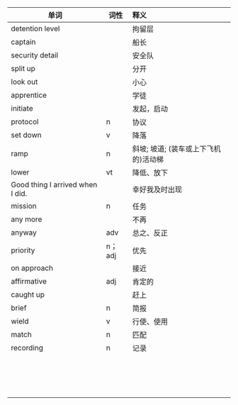 | 单词                             | 词性   | 释义                                 |
| -------------------------------- | ------ | :----------------------------------- |
| detention level                  |        | 拘留层                               |
| captain                          |        | 船长                                 |
| security detail                  |        | 安全队                               |
| split up                         |        | 分开                                 |
| look out                         |        | 小心                                 |
| apprentice                       |        | 学徒                                 |
| initiate                         |        | 发起，启动                           |
| protocol                         | n      | 协议                                 |
| set down                         | v      | 降落                                 |
| ramp                             | n      | 斜坡; 坡道; (装车或上下飞机的)活动梯 |
| lower                            | vt     | 降低、放下                           |
| Good thing I arrived when I did. |        | 幸好我及时出现                       |
| mission                          | n      | 任务                                 |
| any more                         |        | 不再                                 |
| anyway                           | adv    | 总之、反正                           |
| priority                         | n；adj | 优先                                 |
| on approach                      |        | 接近                                 |
| affirmative                      | adj    | 肯定的                               |
| caught up                        |        | 赶上                                 |
| brief                            | n      | 简报                                 |
| wield                            | v      | 行使、使用                           |
| match                            | n      | 匹配                                 |
| recording                        | n      | 记录                                 |
|                                  |        |                                      |
|                                  |        |                                      |
|                                  |        |                                      |
|                                  |        |                                      |
|                                  |        |                                      |
|                                  |        |                                      |
|                                  |        |                                      |
|                                  |        |                                      |
|                                  |        |                                      |
|                                  |        |                                      |
|                                  |        |                                      |
|                                  |        |                                      |
|                                  |        |                                      |
|                                  |        |                                      |
|                                  |        |                                      |
|                                  |        |                                      |

